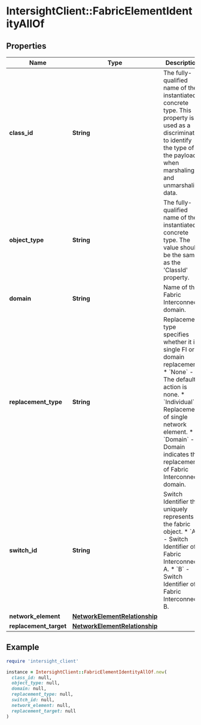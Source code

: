 # IntersightClient::FabricElementIdentityAllOf

## Properties

| Name | Type | Description | Notes |
| ---- | ---- | ----------- | ----- |
| **class_id** | **String** | The fully-qualified name of the instantiated, concrete type. This property is used as a discriminator to identify the type of the payload when marshaling and unmarshaling data. | [default to &#39;fabric.ElementIdentity&#39;] |
| **object_type** | **String** | The fully-qualified name of the instantiated, concrete type. The value should be the same as the &#39;ClassId&#39; property. | [default to &#39;fabric.ElementIdentity&#39;] |
| **domain** | **String** | Name of the Fabric Interconnect domain. | [optional][readonly] |
| **replacement_type** | **String** | Replacement type specifies whether it is single FI or domain replacement. * &#x60;None&#x60; - The default action is none. * &#x60;Individual&#x60; - Replacement of single network element. * &#x60;Domain&#x60; - Domain indicates the replacement of Fabric Interconnect domain. | [optional][default to &#39;None&#39;] |
| **switch_id** | **String** | Switch Identifier that uniquely represents the fabric object. * &#x60;A&#x60; - Switch Identifier of Fabric Interconnect A. * &#x60;B&#x60; - Switch Identifier of Fabric Interconnect B. | [optional][readonly][default to &#39;A&#39;] |
| **network_element** | [**NetworkElementRelationship**](NetworkElementRelationship.md) |  | [optional] |
| **replacement_target** | [**NetworkElementRelationship**](NetworkElementRelationship.md) |  | [optional] |

## Example

```ruby
require 'intersight_client'

instance = IntersightClient::FabricElementIdentityAllOf.new(
  class_id: null,
  object_type: null,
  domain: null,
  replacement_type: null,
  switch_id: null,
  network_element: null,
  replacement_target: null
)
```

